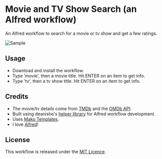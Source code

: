 # Movie and TV Show Search (an Alfred workflow)
An Alfred workflow to search for a movie or tv show and get a few ratings.

![Sample](https://raw.githubusercontent.com/tmcknight/Movies-Alfred-Workflow/master/example.gif)

## Usage
- Download and install the workflow.
- Type 'movie', then a movie title. Hit ENTER on an item to get info.
- Type 'tv', then a tv show title. Hit ENTER on an item to get info.

## Credits
- The movie/tv details come from [TMDb](http://themoviedb.org/) and the [OMDb API](http://www.omdbapi.com).
- Built using deanishe's [helper library](https://github.com/deanishe/alfred-workflow) for Alfred workflow development.
- Uses [Mako Templates](http://www.makotemplates.org).
- I love [Alfred](http://alfredapp.com/)!

## License
This workflow is released under the [MIT Licence](http://opensource.org/licenses/MIT).